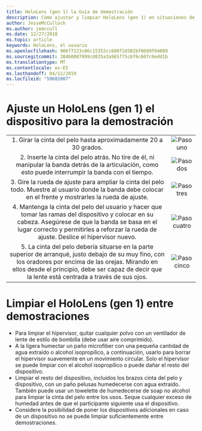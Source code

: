 ```yaml
---
title: HoloLens (gen 1) la Guía de demostración
description: Cómo ajustar y limpiar HoloLens (gen 1) en situaciones de demostración
author: JesseMcCulloch
ms.author: jemccull
ms.date: 12/27/2018
ms.topic: article
keywords: HoloLens, el usuario
ms.openlocfilehash: 906f7223c06c15352cc600f2d302bf0609f04089
ms.sourcegitcommit: 384b0087899cd835a3a965f75c6f6c607c9edd1b
ms.translationtype: MT
ms.contentlocale: es-ES
ms.lasthandoff: 04/12/2019
ms.locfileid: "59602007"
---
```

<H1>Ajuste un HoloLens (gen 1) el dispositivo para la demostración </H1>


|     |     |
|:---:|:---:|
|1. Girar la cinta del pelo hasta aproximadamente 20 a 30 grados.|![Paso uno](images/FitGuideStep1.png)|
|2. Inserte la cinta del pelo atrás. No tire de él, ni manipular la banda detrás de la articulación, como esto puede interrumpir la banda con el tiempo.|![Paso dos](images/FitGuideStep2.png)|
|3. Gire la rueda de ajuste para ampliar la cinta del pelo todo. Muestre al usuario donde la banda debe colocar en el frente y mostrarles la rueda de ajuste.|![Paso tres](images/FitGuideStep3.png)|
|4. Mantenga la cinta del pelo del usuario y hacer que tomar las ramas del dispositivo y colocar en su cabeza. Asegúrese de que la banda se basa en el lugar correcto y permitirles a reforzar la rueda de ajuste. Deslice el hipervisor nuevo.|![Paso cuatro](images/FitGuideStep4.png)|
|5. La cinta del pelo debería situarse en la parte superior de arranqué, justo debajo de su muy fino, con los oradores por encima de las orejas. Mirando en ellos desde el principio, debe ser capaz de decir que la lente está centrada a través de sus ojos.|![Paso cinco](images/FitGuideSetep5.png)|


<H1>Limpiar el HoloLens (gen 1) entre demostraciones</H1>


- Para limpiar el hipervisor, quitar cualquier polvo con un ventilador de lente de estilo de bombilla (debe usar aire comprimido).
- A la ligera humectar un paño microfiber con una pequeña cantidad de agua extraído o alcohol isopropílico, a continuación, usarlo para borrar el hipervisor suavemente en un movimiento circular. Solo el hipervisor se puede limpiar con el alcohol isopropílico o puede dañar el resto del dispositivo.
- Limpiar el resto del dispositivo, incluidos los brazos cinta del pelo y dispositivo, con un paño pelusas humedecerse con agua extraído. También puede usar un towelette de humedecerse de soap no alcohol para limpiar la cinta del pelo entre los usos. Seque cualquier exceso de humedad antes de que el participante siguiente usa el dispositivo.
- Considere la posibilidad de poner los dispositivos adicionales en caso de un dispositivo no se puede limpiar suficientemente entre demostraciones.
